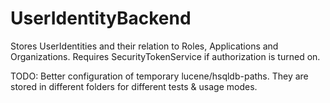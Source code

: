 UserIdentityBackend
===================

Stores UserIdentities and their relation to Roles, Applications and Organizations.
Requires SecurityTokenService if authorization is turned on. 

TODO:
Better configuration of temporary lucene/hsqldb-paths. They are stored in different folders for different tests & usage modes. 